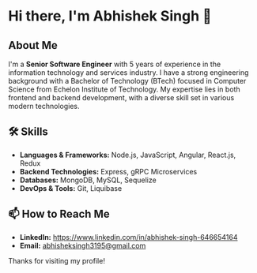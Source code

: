# Hi there, I'm Abhishek Singh 👋

## About Me

I'm a **Senior Software Engineer** with 5 years of experience in the information technology and services industry. I have a strong engineering background with a Bachelor of Technology (BTech) focused in Computer Science from Echelon Institute of Technology. My expertise lies in both frontend and backend development, with a diverse skill set in various modern technologies.

## 🛠 Skills

- **Languages & Frameworks:** Node.js, JavaScript, Angular, React.js, Redux
- **Backend Technologies:** Express, gRPC Microservices
- **Databases:** MongoDB, MySQL, Sequelize
- **DevOps & Tools:** Git, Liquibase

## 📫 How to Reach Me

- **LinkedIn:** https://www.linkedin.com/in/abhishek-singh-646654164
- **Email:** abhisheksingh3195@gmail.com

Thanks for visiting my profile!

